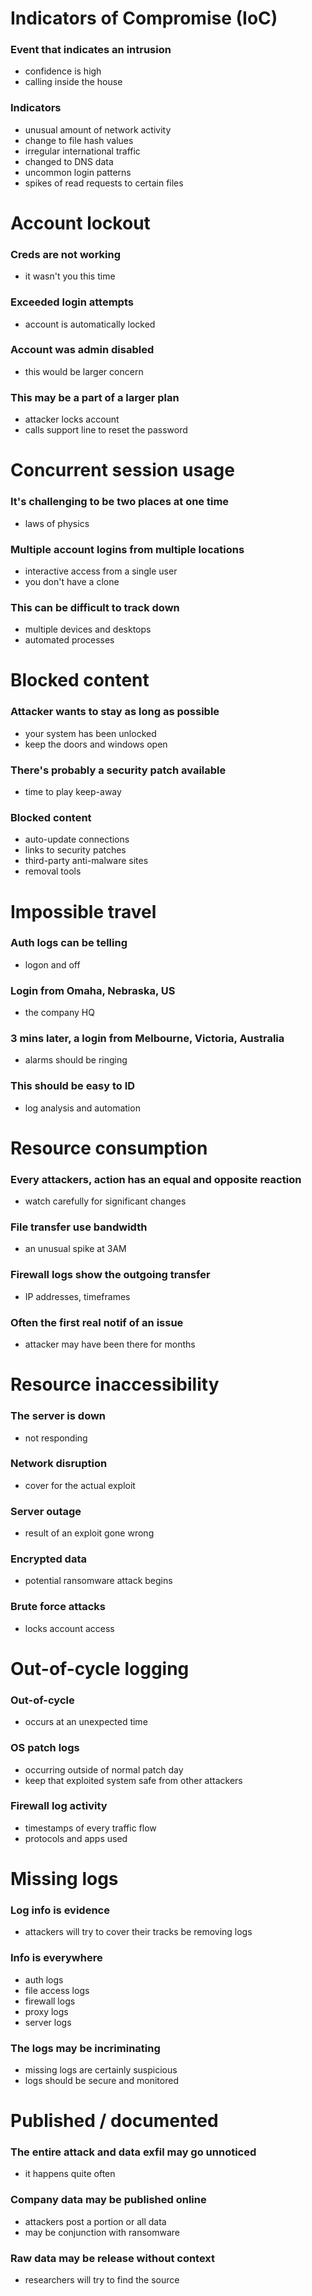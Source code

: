 # Indicators of Compromise (IoC)
### Event that indicates an intrusion
- confidence is high
- calling inside the house
### Indicators
- unusual amount of network activity
- change to file hash values
- irregular international traffic
- changed to DNS data
- uncommon login patterns
- spikes of read requests to certain files
# Account lockout
### Creds are not working
- it wasn't you this time
### Exceeded login attempts
- account is automatically locked
### Account was admin disabled
- this would be larger concern
### This may be a part of a larger plan
- attacker locks account
- calls support line to reset the password
# Concurrent session usage
### It's challenging to be two places at one time
- laws of physics
### Multiple account logins from multiple locations
- interactive access from a single user
- you don't have a clone
### This can be difficult to track down
- multiple devices and desktops
- automated processes
# Blocked content
### Attacker wants to stay as long as possible
- your system has been unlocked
- keep the doors and windows open
### There's probably a security patch available
- time to play keep-away
### Blocked content
- auto-update connections
- links to security patches
- third-party anti-malware sites
- removal tools
# Impossible travel
### Auth logs can be telling
- logon and off
### Login from Omaha, Nebraska, US
- the company HQ
### 3 mins later, a login from Melbourne, Victoria, Australia
- alarms should be ringing
### This should be easy to ID
- log analysis and automation
# Resource consumption
### Every attackers, action has an equal and opposite reaction
- watch carefully for significant changes
### File transfer use bandwidth
- an unusual spike at 3AM
### Firewall logs show the outgoing transfer
- IP addresses, timeframes
### Often the first real notif of an issue
- attacker may have been there for months
# Resource inaccessibility
### The server is down
- not responding
### Network disruption
- cover for the actual exploit
### Server outage
- result of an exploit gone wrong
### Encrypted data
- potential ransomware attack begins
### Brute force attacks
- locks account access
# Out-of-cycle logging
### Out-of-cycle
- occurs at an unexpected time
### OS patch logs
- occurring outside of normal patch day
- keep that exploited system safe from other attackers
### Firewall log activity
- timestamps of every traffic flow
- protocols and apps used
# Missing logs
### Log info is evidence
- attackers will try to cover their tracks be removing logs
### Info is everywhere
- auth logs
- file access logs
- firewall logs
- proxy logs
- server logs
### The logs may be incriminating
- missing logs are certainly suspicious
- logs should be secure and monitored
# Published / documented
### The entire attack and data exfil may go unnoticed
- it happens quite often
### Company data may be published online
- attackers post a portion or all data
- may be conjunction with ransomware
### Raw data may be release without context
- researchers will try to find the source